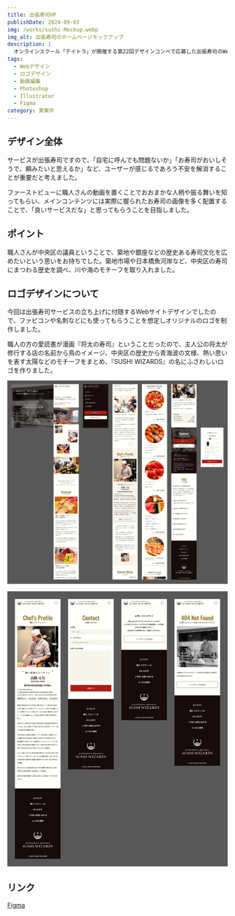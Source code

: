 ```yaml
---
title: 出張寿司HP
publishDate: 2024-09-03
img: /works/sushi-Mockup.webp
img_alt: 出張寿司のホームページモックアップ
description: |
  オンラインスクール「デイトラ」が開催する第22回デザインコンペで応募した出張寿司のWebサイトデザインです。
tags:
  - Webデザイン
  - ロゴデザイン
  - 動画編集
  - Photoshop
  - Illustrator
  - Figma
category: 実案件
---
```


## デザイン全体

サービスが出張寿司ですので、「自宅に呼んでも問題ないか」「お寿司がおいしそうで、頼みたいと思えるか」など、ユーザーが感じるであろう不安を解消することが重要だと考えました。

ファーストビューに職人さんの動画を置くことでおおまかな人柄や振る舞いを知ってもらい、メインコンテンツには実際に握られたお寿司の画像を多く配置することで、「良いサービスだな」と思ってもらうことを目指しました。

## ポイント

職人さんが中央区の議員ということで、築地や銀座などの歴史ある寿司文化を広めたいという思いをお持ちでした。築地市場や日本橋魚河岸など、中央区の寿司にまつわる歴史を調べ、川や海のモチーフを取り入れました。

## ロゴデザインについて

今回は出張寿司サービスの立ち上げに付随するWebサイトデザインでしたので、ファビコンや名刺などにも使ってもらうことを想定しオリジナルのロゴを制作しました。

職人の方の愛読書が漫画『将太の寿司』ということだったので、主人公の将太が修行する店の名前から鳥のイメージ、中央区の歴史から青海波の文様、熱い思いを表す太陽などのモチーフをまとめ、『SUSHI WIZARDS』の名にふさわしいロゴを作りました。

![出張寿司Webサイトのトップページイメージ](../../../public/works/sushi-top-page.webp)

![出張寿司Webサイトの下層ページイメージ](../../../public/works/sushi-sub-pages.webp)

## リンク

[Figma](https://www.figma.com/design/Yri32R6sSSlupy0pCPfsbD/240903_SUSHI-WIZARDS_Competition?node-id=5-57916&t=TRgQLDyp2lZKKZUP-1)